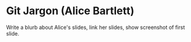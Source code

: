 # Git Jargon (Alice Bartlett)

Write a blurb about Alice's slides, link her slides, show screenshot of first slide. 
